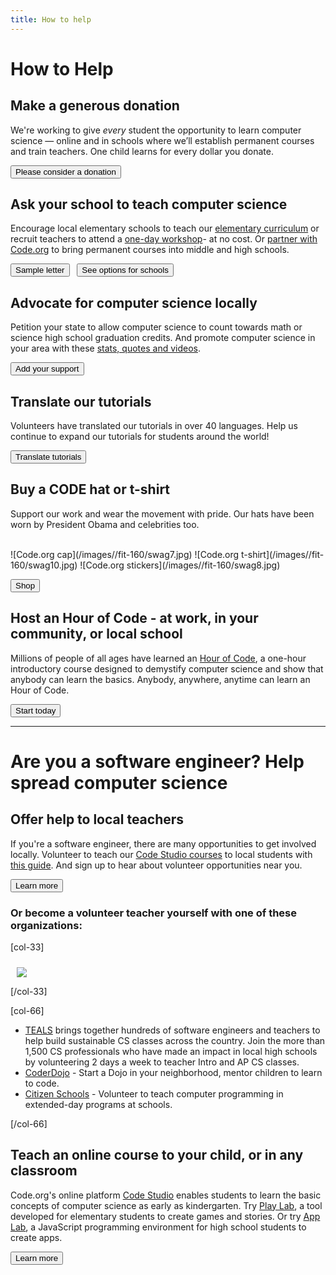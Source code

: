 ```yaml
---
title: How to help
---
```


# How to Help

## Make a generous donation
We're working to give *every* student the opportunity to learn computer science — online and in schools where we’ll establish permanent courses and train teachers. One child learns for every dollar you donate.

[<button>Please consider a donation</button>](/donate)

## Ask your school to teach computer science
Encourage local elementary schools to teach our [elementary curriculum](/k5) or recruit teachers to attend a [one-day workshop](/professional-development-workshops)- at no cost. Or [partner with Code.org](/educate/districts) to bring permanent courses into middle and high schools.
 
[<button>Sample letter</button>](/promote/letter)&nbsp;&nbsp; [<button>See options for schools</button>](/educate)

## Advocate for computer science locally
Petition your state to allow computer science to count towards math or science high school graduation credits. And promote computer science in your area with these [stats, quotes and videos](/promote).

[<button>Add your support</button>](/promote)

## Translate our tutorials
Volunteers have translated our tutorials in over 40 languages. Help us continue to expand our tutorials for students around the world!

[<button>Translate tutorials</button>](/translate)

## Buy a CODE hat or t-shirt
Support our work and wear the movement with pride. Our hats have been worn by President Obama and celebrities too. 

<br/>
![Code.org cap](/images//fit-160/swag7.jpg)
![Code.org t-shirt](/images//fit-160/swag10.jpg)
![Code.org stickers](/images//fit-160/swag8.jpg)

[<button>Shop</button>](/shop)

## Host an Hour of Code - at work, in your community, or local school
Millions of people of all ages have learned an [Hour of Code](http://code.org/learn), a one-hour introductory course designed to demystify computer science and show that anybody can learn the basics. Anybody, anywhere, anytime can learn an Hour of Code.

[<button>Start today</button>](https://code.org/learn)

---
<a name="engineer"></a>
# Are you a software engineer? Help spread computer science

## Offer help to local teachers
If you're a software engineer, there are many opportunities to get involved locally. Volunteer to teach our [Code Studio courses](http://studio.code.org) to local students with [this guide](/volunteer/guide). And sign up to hear about volunteer opportunities near you.

[<button>Learn more</button>](/volunteer)

### Or become a volunteer teacher yourself with one of these organizations:

[col-33]

<img src="/images/fit-300/teals/quincy.jpg" style="margin-top: 10px; margin-left: 10px;">

[/col-33]

[col-66]

- [TEALS](http://www.tealsk12.org) brings together hundreds of software engineers and teachers to help build sustainable CS classes across the country. Join the more than 1,500 CS professionals who have made an impact in local high schools by volunteering 2 days a week to teacher Intro and AP CS classes.
- [CoderDojo](http://www.coderdojo.com) - Start a Dojo in your neighborhood, mentor children to learn to code.
- [Citizen Schools](http://www.citizenschools.org/curriculum-category/science-technology/) - Volunteer to teach computer programming in extended-day programs at schools.

[/col-66]

<div style="clear: both;"></div>

## Teach an online course to your child, or in any classroom
Code.org's online platform [Code Studio](https://studio.code.org) enables students to learn the basic concepts of computer science as early as kindergarten. Try [Play Lab](/playlab), a tool developed for elementary students to create games and stories. Or try [App Lab](/educate/applab), a JavaScript programming environment for high school students to create apps.

[<button>Learn more</button>](https://studio.code.org)

<!--
## Spend 10 minutes adding "hints" to our tutorials

With millions of students trying the Hour of Code, and hundreds of thousands doing the Code.org introductory online courses, we could use your help adding helpful hints for students who make mistakes. In just 10 minutes you can help improve our courses.

[<button>Learn more</button>](http://code.org/hints)

-->


